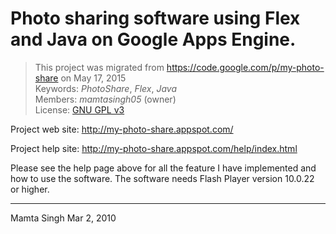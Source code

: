 # Photo sharing software using Flex and Java on Google Apps Engine.

> This project was migrated from https://code.google.com/p/my-photo-share on May 17, 2015  
> Keywords: *PhotoShare*, *Flex*, *Java*  
> Members: *mamtasingh05* (owner)  
> License: [GNU GPL v3](http://www.gnu.org/licenses/gpl.html)  

Project web site:
http://my-photo-share.appspot.com/

Project help site:
http://my-photo-share.appspot.com/help/index.html

Please see the help page above for all the feature I have implemented and
how to use the software. The software needs Flash Player version 10.0.22
or higher.

---
Mamta Singh
Mar 2, 2010
